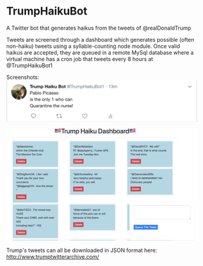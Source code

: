 # TrumpHaikuBot
A Twitter bot that generates haikus from the tweets of @realDonaldTrump

Tweets are screened through a dashboard which generates possible (often non-haiku) tweets using a syllable-counting node module. Once valid haikus are accepted, they are queued in a remote MySql database where a virtual machine has a cron job that tweets every 8 hours at @TrumpHaikuBot1

Screenshots:
![Tweet Example](https://github.com/TravisJRyan/TrumpHaikuBot/blob/master/tweetScreenshot.png)

![Dashboard Screenshot](https://github.com/TravisJRyan/TrumpHaikuBot/blob/master/dashboardScreenshot.png)

Trump's tweets can all be downloaded in JSON format here: http://www.trumptwitterarchive.com/
